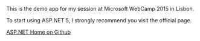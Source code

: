 This is the demo app for my session at Microsoft WebCamp 2015 in Lisbon.

To start using ASP.NET 5, I strongly recommend you visit the official page.

[ASP.NET Home on Github](https://github.com/aspnet/Home)
